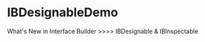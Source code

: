 IBDesignableDemo
================

What's New in Interface Builder >>>> IBDesignable &amp; IBInspectable
